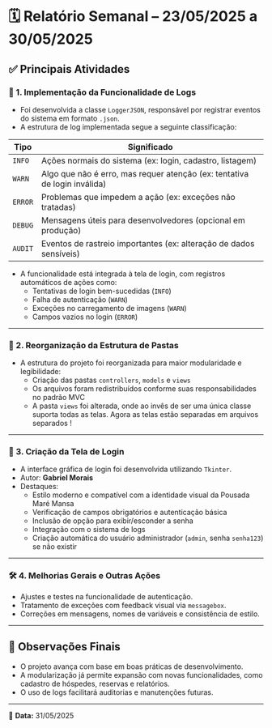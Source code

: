 # 🗓️ Relatório Semanal – 23/05/2025 a 30/05/2025

## ✅ Principais Atividades

### 🔐 1. Implementação da Funcionalidade de Logs

- Foi desenvolvida a classe `LoggerJSON`, responsável por registrar eventos do sistema em formato `.json`.
- A estrutura de log implementada segue a seguinte classificação:

| Tipo   | Significado                                                                 |
|--------|------------------------------------------------------------------------------|
| `INFO` | Ações normais do sistema (ex: login, cadastro, listagem)                    |
| `WARN` | Algo que não é erro, mas requer atenção (ex: tentativa de login inválida)   |
| `ERROR` | Problemas que impedem a ação (ex: exceções não tratadas)                    |
| `DEBUG`| Mensagens úteis para desenvolvedores (opcional em produção)                 |
| `AUDIT`| Eventos de rastreio importantes (ex: alteração de dados sensíveis)          |

- A funcionalidade está integrada à tela de login, com registros automáticos de ações como:
  - Tentativas de login bem-sucedidas (`INFO`)
  - Falha de autenticação (`WARN`)
  - Exceções no carregamento de imagens (`WARN`)
  - Campos vazios no login (`ERROR`)

---

### 📁 2. Reorganização da Estrutura de Pastas

- A estrutura do projeto foi reorganizada para maior modularidade e legibilidade:
  - Criação das pastas `controllers`, `models` e `views`
  - Os arquivos foram redistribuídos conforme suas responsabilidades no padrão MVC
  - A pasta `views` foi alterada, onde ao invês de ser uma única classe suporta todas as telas. Agora as telas estão separadas em arquivos separados ! 

---

### 👤 3. Criação da Tela de Login

- A interface gráfica de login foi desenvolvida utilizando `Tkinter`.
- Autor: **Gabriel Morais**
- Destaques:
  - Estilo moderno e compatível com a identidade visual da Pousada Maré Mansa
  - Verificação de campos obrigatórios e autenticação básica
  - Inclusão de opção para exibir/esconder a senha
  - Integração com o sistema de logs
  - Criação automática do usuário administrador (`admin`, senha `senha123`) se não existir

---

### 🛠️ 4. Melhorias Gerais e Outras Ações

- Ajustes e testes na funcionalidade de autenticação.
- Tratamento de exceções com feedback visual via `messagebox`.
- Correções em mensagens, nomes de variáveis e consistência de estilo.

---

## 📌 Observações Finais

- O projeto avança com base em boas práticas de desenvolvimento.
- A modularização já permite expansão com novas funcionalidades, como cadastro de hóspedes, reservas e relatórios.
- O uso de logs facilitará auditorias e manutenções futuras.

---
  
📅 **Data:** 31/05/2025